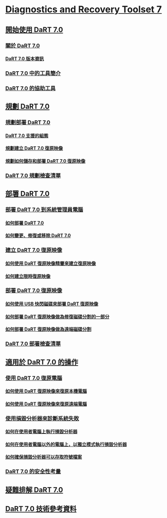 # [Diagnostics and Recovery Toolset 7](index.md)
## [開始使用 DaRT 7.0](getting-started-with-dart-70-new-ia.md)
### [關於 DaRT 7.0](about-dart-70-new-ia.md)
#### [DaRT 7.0 版本資訊](release-notes-for-dart-70-new-ia.md)
### [DaRT 7.0 中的工具簡介](overview-of-the-tools-in-dart-70-new-ia.md)
### [DaRT 7.0 的協助工具](accessibility-for-dart-70.md)
## [規劃 DaRT 7.0](planning-for-dart-70-new-ia.md)
### [規劃部署 DaRT 7.0](planning-to-deploy-dart-70.md)
#### [DaRT 7.0 支援的組態](dart-70-supported-configurations-dart-7.md)
#### [規劃建立 DaRT 7.0 復原映像](planning-to-create-the-dart-70-recovery-image.md)
#### [規劃如何儲存和部署 DaRT 7.0 復原映像](planning-how-to-save-and-deploy-the-dart-70-recovery-image.md)
### [DaRT 7.0 規劃檢查清單](dart-70-planning-checklist-dart-7.md)
## [部署 DaRT 7.0](deploying-dart-70-new-ia.md)
### [部署 DaRT 7.0 到系統管理員電腦](deploying-dart-70-to-administrator-computers-dart-7.md)
#### [如何部署 DaRT 7.0](how-to-deploy-dart-70.md)
#### [如何變更、修復或移除 DaRT 7.0](how-to-change-repair-or-remove-dart-70.md)
### [建立 DaRT 7.0 復原映像](creating-the-dart-70-recovery-image-dart-7.md)
#### [如何使用 DaRT 復原映像精靈來建立復原映像](how-to-use-the-dart-recovery-image-wizard-to-create-the-recovery-image-dart-7.md)
#### [如何建立限時復原映像](how-to-create-a-time-limited-recovery-image-dart-7.md)
### [部署 DaRT 7.0 復原映像](deploying-the-dart-70-recovery-image-dart-7.md)
#### [如何使用 USB 快閃磁碟來部署 DaRT 復原映像](how-to-deploy-the-dart-recovery-image-using-a-usb-flash-drive-dart-7.md)
#### [如何部署 DaRT 復原映像做為修復磁碟分割的一部分](how-to-deploy-the-dart-recovery-image-as-part-of-a-recovery-partition-dart-7.md)
#### [如何部署 DaRT 復原映像做為遠端磁碟分割](how-to-deploy-the-dart-recovery-image-as-a-remote-partition-dart-7.md)
### [DaRT 7.0 部署檢查清單](dart-70-deployment-checklist-dart-7.md)
## [適用於 DaRT 7.0 的操作](operations-for-dart-70-new-ia.md)
### [使用 DaRT 7.0 復原電腦](recovering-computers-using-dart-70-dart-7.md)
#### [如何使用 DaRT 復原映像來復原本機電腦](how-to-recover-local-computers-using-the-dart-recovery-image-dart-7.md)
#### [如何使用 DaRT 復原映像來復原遠端電腦](how-to-recover-remote-computers-using-the-dart-recovery-image-dart-7.md)
### [使用損毀分析器來診斷系統失敗](diagnosing-system-failures-with-crash-analyzer--dart-7.md)
#### [如何在使用者電腦上執行損毀分析器](how-to-run-the-crash-analyzer-on-an-end-user-computer-dart-7.md)
#### [如何在使用者電腦以外的電腦上，以獨立模式執行損毀分析器](how-to-run-the-crash-analyzer-in-stand-alone-mode-on-a-computer-other-than-an-end-user-computer-dart-7.md)
#### [如何確保損毀分析器可以存取符號檔案](how-to-ensure-that-crash-analyzer-can-access-symbol-files-dart-7.md)
### [DaRT 7.0 的安全性考量](security-considerations-for-dart-70-dart-7.md)
## [疑難排解 DaRT 7.0](troubleshooting-dart-70-new-ia.md)
## [DaRT 7.0 技術參考資料](technical-reference-for-dart-70-new-ia.md)

